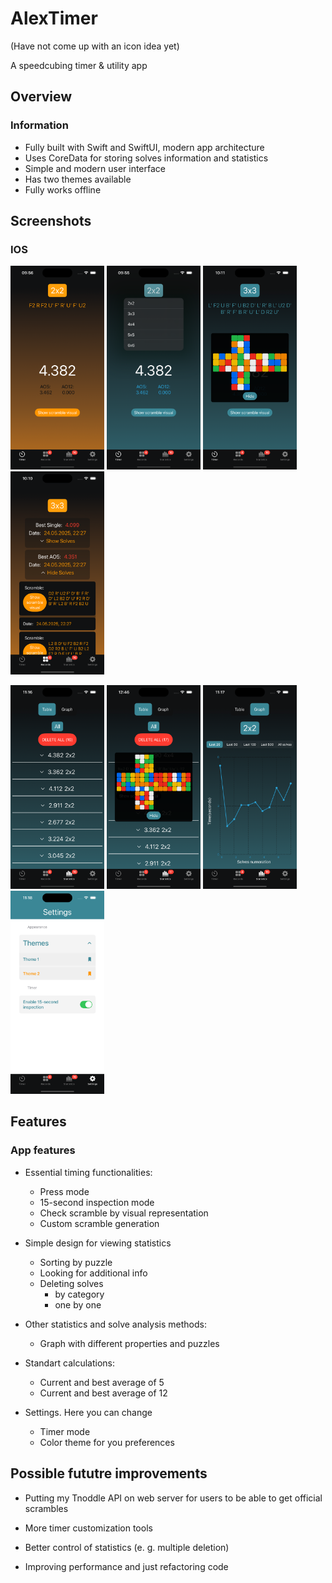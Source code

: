 
# AlexTimer
(Have not come up with an icon idea yet)

A speedcubing timer & utility app

## Overview
### Information

* Fully built with Swift and SwiftUI, modern app architecture
* Uses CoreData for storing solves information and statistics
* Simple and modern user interface
* Has two themes available
* Fully works offline

## Screenshots
### IOS

<img src="https://github.com/axneo27/AlexTimerApp/blob/main/.github/images/timer_orange.png?raw=true?token=GHSAT0AAAAAAC5AIL2ORTUXDMGAMWEI25IK2BS2WRA" alt="timer orange" width="150"/> <img src="https://raw.githubusercontent.com/axneo27/AlexTimerApp/refs/heads/main/.github/images/timer_puzzles.png?" alt="timer puzzles" width="150"/> <img src="https://raw.githubusercontent.com/axneo27/AlexTimerApp/refs/heads/main/.github/images/timer_visual_3x3.png?" alt="timer puzzles" width="150"/> <img src="https://raw.githubusercontent.com/axneo27/AlexTimerApp/refs/heads/main/.github/images/records.png?" alt="timer puzzles" width="150"/>


<img src="https://raw.githubusercontent.com/axneo27/AlexTimerApp/refs/heads/main/.github/images/stats_all.png?" alt="timer puzzles" width="150"/> <img src="https://raw.githubusercontent.com/axneo27/AlexTimerApp/refs/heads/main/.github/images/stats_4x4visual.png?" alt="timer puzzles" width="150"/> <img src="https://raw.githubusercontent.com/axneo27/AlexTimerApp/refs/heads/main/.github/images/graph_2x2.png?" alt="timer puzzles" width="150"/> <img src="https://raw.githubusercontent.com/axneo27/AlexTimerApp/refs/heads/main/.github/images/settings.png?" alt="timer puzzles" width="150"/>

## Features
### App features

* Essential timing functionalities:
  * Press mode
  * 15-second inspection mode
  * Check scramble by visual representation
  * Custom scramble generation

* Simple design for viewing statistics
  * Sorting by puzzle
  * Looking for additional info
  * Deleting solves 
    * by category
    * one by one

* Other statistics and solve analysis methods:
  * Graph with different properties and puzzles

* Standart calculations:
  * Current and best average of 5
  * Current and best average of 12

* Settings. Here you can change
  * Timer mode
  * Color theme for you preferences

## Possible fututre improvements
* Putting my Tnoddle API on web server for users to be able to get official scrambles

* More timer customization tools

* Better control of statistics (e. g. multiple deletion)

* Improving performance and just refactoring code 
